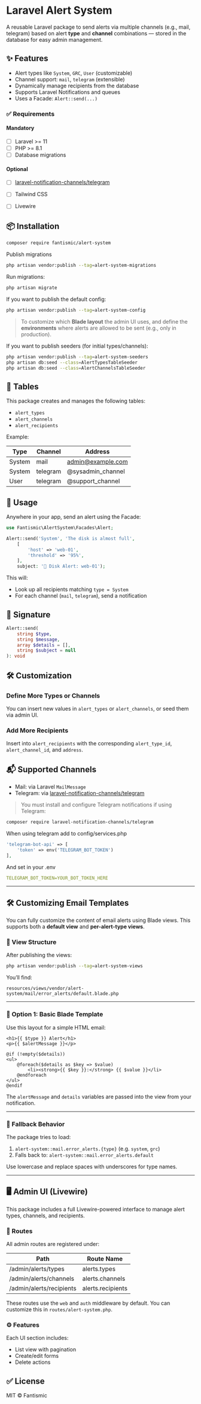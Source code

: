 
# Laravel Alert System

A reusable Laravel package to send alerts via multiple channels (e.g., mail, telegram) based on alert **type** and **channel** combinations — stored in the database for easy admin management.

## ✨ Features

- Alert types like `System`, `GRC`, `User` (customizable)
- Channel support: `mail`, `telegram` (extensible)
- Dynamically manage recipients from the database
- Supports Laravel Notifications and queues
- Uses a Facade: `Alert::send(...)`

### ✅ Requirements

#### Mandatory
- [ ] Laravel >= 11
- [ ] PHP >= 8.1
- [ ] Database migrations

#### Optional
- [ ] [laravel-notification-channels/telegram](https://github.com/laravel-notification-channels/telegram)
- [ ] Tailwind CSS
- [ ] Livewire


## 📦 Installation

```bash
composer require fantismic/alert-system
```

Publish migrations

```bash
php artisan vendor:publish --tag=alert-system-migrations
```

Run migrations:
```bash
php artisan migrate
```

If you want to publish the default config:

```bash
php artisan vendor:publish --tag=alert-system-config
```

> To customize which **Blade layout** the admin UI uses, and define the **environments** where alerts are allowed to be sent (e.g., only in production).





If you want to publish seeders (for initial types/channels):

```bash
php artisan vendor:publish --tag=alert-system-seeders
php artisan db:seed --class=AlertTypesTableSeeder
php artisan db:seed --class=AlertChannelsTableSeeder
```

## 📁 Tables

This package creates and manages the following tables:

- `alert_types`
- `alert_channels`
- `alert_recipients`

Example:

| Type    | Channel  | Address               |
|---------|----------|------------------------|
| System  | mail     | admin@example.com     |
| System  | telegram | @sysadmin_channel     |
| User    | telegram | @support_channel      |

## 🚀 Usage

Anywhere in your app, send an alert using the Facade:

```php
use Fantismic\AlertSystem\Facades\Alert;

Alert::send('System', 'The disk is almost full', 
    [
        'host' => 'web-01',
        'threshold' => '95%',
    ], 
    subject: '🚨 Disk Alert: web-01');
```

This will:
- Look up all recipients matching `type = System`
- For each channel (`mail`, `telegram`), send a notification

## 🧠 Signature

```php
Alert::send(
    string $type,
    string $message,
    array $details = [],
    string $subject = null
): void
```

## 🛠️ Customization

### Define More Types or Channels

You can insert new values in `alert_types` or `alert_channels`, or seed them via admin UI.

### Add More Recipients

Insert into `alert_recipients` with the corresponding `alert_type_id`, `alert_channel_id`, and `address`.

## 📬 Supported Channels

- Mail: via Laravel `MailMessage`
- Telegram: via [laravel-notification-channels/telegram](https://github.com/laravel-notification-channels/telegram)

> You must install and configure Telegram notifications if using Telegram:

```bash
composer require laravel-notification-channels/telegram
```

When using telegram add to config/services.php

```php
'telegram-bot-api' => [
    'token' => env('TELEGRAM_BOT_TOKEN')
],
```

And set in your .env
```yml
TELEGRAM_BOT_TOKEN=YOUR_BOT_TOKEN_HERE
```


---

## 🛠 Customizing Email Templates

You can fully customize the content of email alerts using Blade views. This supports both a **default view** and **per-alert-type views**.

### 📁 View Structure

After publishing the views:

```bash
php artisan vendor:publish --tag=alert-system-views
```

You’ll find:

```plaintext
resources/views/vendor/alert-system/mail/error_alerts/default.blade.php
```

---

### 🧱 Option 1: Basic Blade Template

Use this layout for a simple HTML email:

```blade
<h1>{{ $type }} Alert</h1>
<p>{{ $alertMessage }}</p>

@if (!empty($details))
<ul>
    @foreach($details as $key => $value)
        <li><strong>{{ $key }}:</strong> {{ $value }}</li>
    @endforeach
</ul>
@endif
```

The `alertMessage` and `details` variables are passed into the view from your notification.

---

### 🔁 Fallback Behavior

The package tries to load:

1. `alert-system::mail.error_alerts.{type}` (e.g. `system`, `grc`)
2. Falls back to: `alert-system::mail.error_alerts.default`

Use lowercase and replace spaces with underscores for type names.

---

## 🖥️ Admin UI (Livewire)

This package includes a full Livewire-powered interface to manage alert types, channels, and recipients.

### 📍 Routes

All admin routes are registered under:

| Path                      | Route Name         |
|---------------------------|--------------------|
| /admin/alerts/types       | alerts.types       |
| /admin/alerts/channels    | alerts.channels    |
| /admin/alerts/recipients  | alerts.recipients  |

These routes use the `web` and `auth` middleware by default. You can customize this in `routes/alert-system.php`.

### ⚙️ Features

Each UI section includes:

- List view with pagination
- Create/edit forms
- Delete actions

## ✅ License

MIT © Fantismic